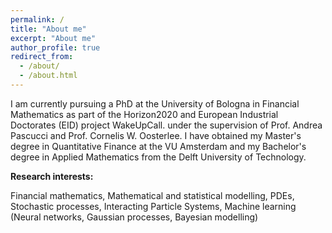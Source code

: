 ```yaml
---
permalink: /
title: "About me"
excerpt: "About me"
author_profile: true
redirect_from: 
  - /about/
  - /about.html
---
```


I am currently pursuing a PhD at the University of Bologna in Financial Mathematics as part of the Horizon2020 and European Industrial Doctorates (EID) project WakeUpCall. under the supervision of Prof. Andrea Pascucci and Prof. Cornelis W. Oosterlee. I have obtained my Master's degree in Quantitative Finance at the VU Amsterdam and my Bachelor's degree in Applied Mathematics from the Delft University of Technology. 

**Research interests:**

Financial mathematics, Mathematical and statistical modelling, PDEs, Stochastic processes, Interacting Particle Systems, Machine learning (Neural networks, Gaussian processes, Bayesian modelling)



